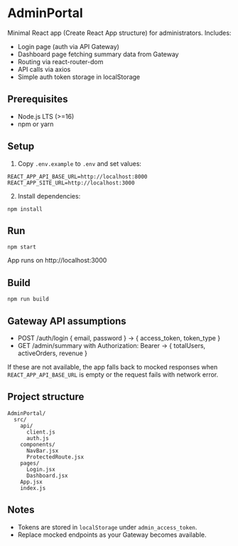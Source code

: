 # AdminPortal

Minimal React app (Create React App structure) for administrators. Includes:
- Login page (auth via API Gateway)
- Dashboard page fetching summary data from Gateway
- Routing via react-router-dom
- API calls via axios
- Simple auth token storage in localStorage

## Prerequisites
- Node.js LTS (>=16)
- npm or yarn

## Setup
1. Copy `.env.example` to `.env` and set values:
```
REACT_APP_API_BASE_URL=http://localhost:8000
REACT_APP_SITE_URL=http://localhost:3000
```

2. Install dependencies:
```
npm install
```

## Run
```
npm start
```
App runs on http://localhost:3000

## Build
```
npm run build
```

## Gateway API assumptions
- POST /auth/login { email, password } -> { access_token, token_type }
- GET /admin/summary with Authorization: Bearer <token> -> { totalUsers, activeOrders, revenue }

If these are not available, the app falls back to mocked responses when `REACT_APP_API_BASE_URL` is empty or the request fails with network error.

## Project structure
```
AdminPortal/
  src/
    api/
      client.js
      auth.js
    components/
      NavBar.jsx
      ProtectedRoute.jsx
    pages/
      Login.jsx
      Dashboard.jsx
    App.jsx
    index.js
```

## Notes
- Tokens are stored in `localStorage` under `admin_access_token`.
- Replace mocked endpoints as your Gateway becomes available.
